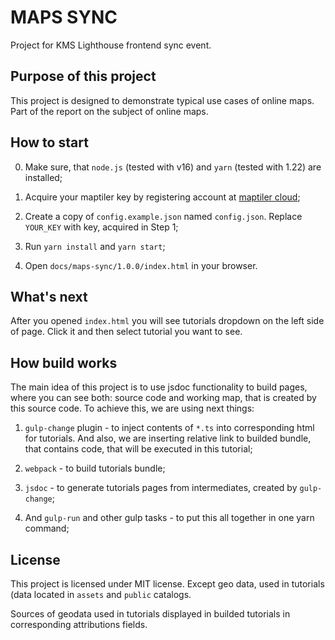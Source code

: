 # MAPS SYNC

Project for KMS Lighthouse frontend sync event.

## Purpose of this project

This project is designed to demonstrate typical use cases of online maps. Part of the report on the subject of online 
maps.

## How to start

0. Make sure, that `node.js` (tested with v16) and `yarn` (tested with 1.22) are installed; 

1. Acquire your maptiler key by registering account at [maptiler cloud](https://cloud.maptiler.com/);

2. Create a copy of `config.example.json` named `config.json`. Replace `YOUR_KEY` with key, acquired in Step 1;

3. Run `yarn install` and `yarn start`;

4. Open `docs/maps-sync/1.0.0/index.html` in your browser.

## What's next

After you opened `index.html` you will see tutorials dropdown on the left side of page. Click it and then 
select tutorial you want to see.

## How build works

The main idea of this project is to use jsdoc functionality to build pages, where you can see both: source code
and working map, that is created by this source code. To achieve this, we are using next things:

1. `gulp-change` plugin - to inject contents of `*.ts` into corresponding html for tutorials. And also, we are inserting 
   relative link to builded bundle, that contains code, that will be executed in this tutorial;
   
2. `webpack` - to build tutorials bundle;
   
3. `jsdoc` - to generate tutorials pages from intermediates, created by `gulp-change`;
   
4. And `gulp-run` and other gulp tasks - to put this all together in one yarn command;

## License

This project is licensed under MIT license. Except geo data, used in tutorials (data located in `assets` and `public`
catalogs. 

Sources of geodata used in tutorials displayed in builded tutorials in corresponding attributions fields.
